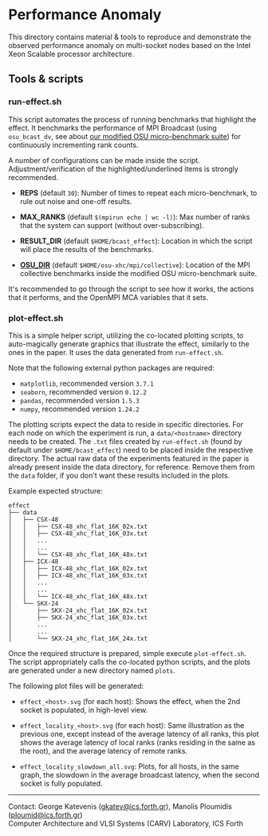 # Performance Anomaly

This directory contains material & tools to reproduce and demonstrate the
observed performance anomaly on multi-socket nodes based on the Intel Xeon
Scalable processor architecture.

## Tools & scripts

### run-effect.sh

This script automates the process of running benchmarks that highlight the
effect. It benchmarks the performance of MPI Broadcast (using `osu_bcast_dv`,
see about [our modified OSU micro-benchmark suite](../osu-micro-benchmarks))
for continuously incrementing rank counts.

A number of configurations can be made inside the script.
Adjustment/verification of the highlighted/underlined items is strongly
recommended.

- **REPS** (default `30`): Number of times to repeat each micro-benchmark, to
rule out noise and one-off results.

- **MAX_RANKS** (default `$(mpirun echo | wc -l)`): Max number of ranks that the
system can support (without over-subscribing).

- **RESULT_DIR** (default `$HOME/bcast_effect`): Location in which the script
will place the results of the benchmarks.

- <ins>**OSU_DIR**</ins> (default `$HOME/osu-xhc/mpi/collective`): Location of
the MPI collective benchmarks inside the modified OSU micro-benchmark suite.

It's recommended to go through the script to see how it works, the actions that
it performs, and the OpenMPI MCA variables that it sets.

### plot-effect.sh

This is a simple helper script, utilizing the co-located plotting scripts, to
auto-magically generate graphics that illustrate the effect, similarly to the
ones in the paper. It uses the data generated from `run-effect.sh`.

Note that the following external python packages are required:

- `matplotlib`, recommended version `3.7.1`
- `seaborn`, recommended version `0.12.2`
- `pandas`, recommended version `1.5.3`
- `numpy`, recommended version `1.24.2`

The plotting scripts expect the data to reside in specific directories. For
each node on which the experiment is run, a `data/<hostname>` directory needs
to be created. The `.txt` files created by `run-effect.sh` (found by default
under `$HOME/bcast_effect`) need to be placed inside the respective directory.
The actual raw data of the experiments featured in the paper is already present
inside the data directory, for reference. Remove them from the `data` folder, if
you don't want these results included in the plots.

Example expected structure:

```
effect
├── data
│   ├── CSX-48
│   │   ├── CSX-48_xhc_flat_16K_02x.txt
│   │   ├── CSX-48_xhc_flat_16K_03x.txt
│   │   ...
│   │   ...
│   │   └── CSX-48_xhc_flat_16K_48x.txt
│   ├── ICX-48
│   │   ├── ICX-48_xhc_flat_16K_02x.txt
│   │   ├── ICX-48_xhc_flat_16K_03x.txt
│   │   ...
│   │   ...
│   │   └── ICX-48_xhc_flat_16K_48x.txt
│   └── SKX-24
│       ├── SKX-24_xhc_flat_16K_02x.txt
│       ├── SKX-24_xhc_flat_16K_03x.txt
│       ...
│       ...
│       └── SKX-24_xhc_flat_16K_24x.txt
```

Once the required structure is prepared, simple execute `plot-effect.sh`. The
script appropriately calls the co-located python scripts, and the plots are generated
under a new directory named `plots`.

The following plot files will be generated:

- `effect_<host>.svg` (for each host): Shows the effect, when the 2nd
socket is populated, in high-level view.

- `effect_locality_<host>.svg` (for each host): Same illustration as the previous
one, except instead of the average latency of all ranks, this plot shows
the average latency of local ranks (ranks residing in the same as the root),
and the average latency of remote ranks.

- `effect_locality_slowdown_all.svg`: Plots, for all hosts, in the same graph,
the slowdown in the average broadcast latency, when the second socket is fully
populated.

---

Contact: George Katevenis (gkatev@ics.forth.gr), Manolis Ploumidis (ploumid@ics.forth.gr)  
Computer Architecture and VLSI Systems (CARV) Laboratory, ICS Forth
